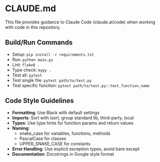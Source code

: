 # CLAUDE.md

This file provides guidance to Claude Code (claude.ai/code) when working with code in this repository.

## Build/Run Commands
- Setup: `pip install -r requirements.txt`
- Run: `python main.py`
- Lint: `flake8 .`
- Type check: `mypy .`
- Test all: `pytest`
- Test single file: `pytest path/to/test.py`
- Test specific function: `pytest path/to/test.py::test_function_name`

## Code Style Guidelines
- **Formatting**: Use Black with default settings
- **Imports**: Sort with isort, group standard lib, third-party, local
- **Types**: Use type hints for function params and return values
- **Naming**: 
  - snake_case for variables, functions, methods
  - PascalCase for classes
  - UPPER_SNAKE_CASE for constants
- **Error Handling**: Use explicit exception types, avoid bare except
- **Documentation**: Docstrings in Google style format